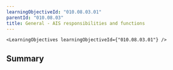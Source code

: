 ```yaml
---
learningObjectiveId: "010.08.03.01"
parentId: "010.08.03"
title: General - AIS responsibilities and functions
---
```


```tsx eval
<LearningObjectives learningObjectiveId={"010.08.03.01"} />
```

## Summary
